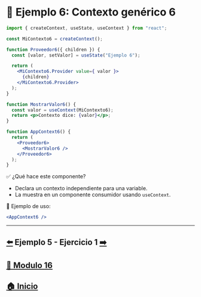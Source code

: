 # 🧪 Ejemplo 6: Contexto genérico 6

```jsx
import { createContext, useState, useContext } from "react";

const MiContexto6 = createContext();

function Proveedor6({ children }) {
  const [valor, setValor] = useState("Ejemplo 6");

  return (
    <MiContexto6.Provider value={ valor }>
      {children}
    </MiContexto6.Provider>
  );
}

function MostrarValor6() {
  const valor = useContext(MiContexto6);
  return <p>Contexto dice: {valor}</p>;
}

function AppContext6() {
  return (
    <Proveedor6>
      <MostrarValor6 />
    </Proveedor6>
  );
}
```

✅ ¿Qué hace este componente?

* Declara un contexto independiente para una variable.
* La muestra en un componente consumidor usando `useContext`.

📌 Ejemplo de uso:

```jsx
<AppContext6 />
```
---

## [⬅️](../Ejemplos/Ejemplo_5.md) Ejemplo 5 - Ejercicio 1 [➡️](../Ejercicios/Ejercicio_1.md) 
## [📄 Modulo 16](../Modulo_16.md)
## [🏠 Inicio](../../README.md)
